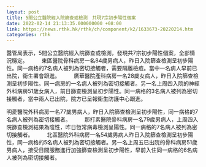 ```yaml
---
layout: post
title: 5間公立醫院經入院篩查或檢測　共現7宗初步陽性個案
date: 2022-02-14 21:13:35.000000000 +08:00
link: https://news.rthk.hk/rthk/ch/component/k2/1633673-20220214.htm
categories: rthk
---
```


醫管局表示，5間公立醫院經入院篩查或檢測，發現共7宗初步陽性個案，全部情況穩定。
　　 
東區醫院骨科病房一名84歲男病人，昨日入院篩查檢測呈初步陽性。同一病格的7名病人被列為密切接觸者，需要隔離檢疫。當中一名病人早前已出院，衞生署會跟進。
　　 
廣華醫院產科病房一名28歲女病人，昨日入院篩查檢測呈初步陽性。同一病房的一名病人被列為密切接觸者。另一名上周四入院的神經外科病房51歲女病人，前日篩查檢測呈初步陽性。同一病格的3名病人被列為密切接觸者，當中兩人已出院，院方已呈報衞生防護中心跟進。

明愛醫院外科病房一名77歲男病人，昨日入院篩查檢測呈初步陽性，同一病格的7名病人被列為密切接觸者。
　　 
那打素醫院骨科病房一名79歲男病人，上周四入院篩查檢測結果為陰性，昨日恆常病毒檢測呈陽性。同一病格的7名病人被列為密切接觸者。
　　 
北區醫院外科病房一名54歲男病人昨日入院篩查檢測呈初步陽性，同一病格的5名病人被列為密切接觸者。另一名上周五已出院的骨科病房51歲男病人，接受日間服務進行加強篩查檢測呈初步陽性，早前入住同一病格的6名病人被列為密切接觸者。
　　
